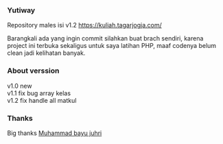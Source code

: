 ### Yutiway 
Repository males isi v1.2
https://kuliah.tagarjogja.com/

Barangkali ada yang ingin commit silahkan buat brach sendiri, karena project ini terbuka sekaligus untuk saya latihan PHP, maaf codenya belum clean jadi kelihatan banyak.

### About verssion
v1.0 new <br />
v1.1 fix bug array kelas <br />
v1.2 fix handle all matkul <br />

### Thanks
Big thanks <a href="github.com/bayuaz">Muhammad bayu juhri 
